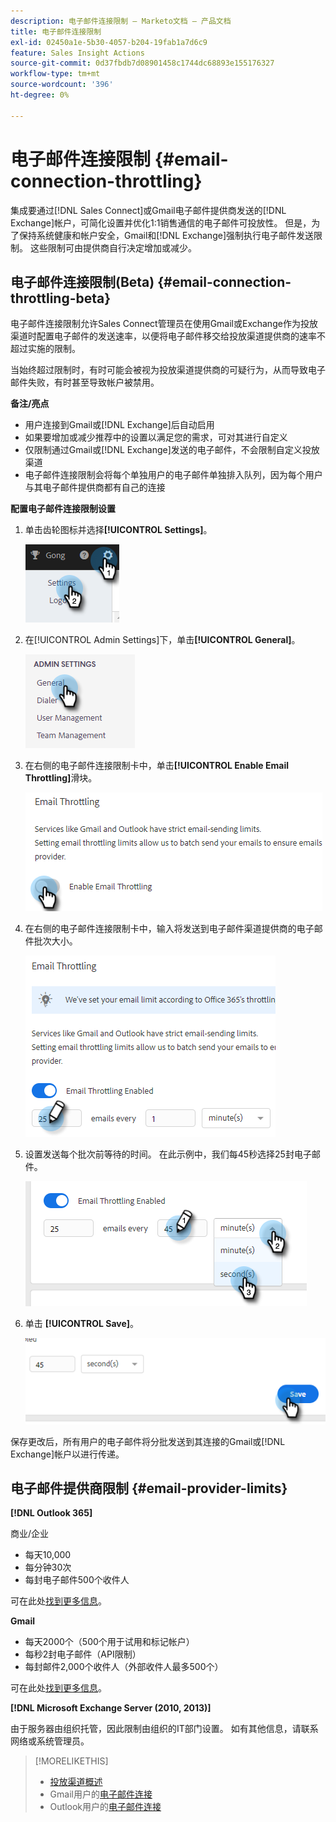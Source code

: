 ```yaml
---
description: 电子邮件连接限制 — Marketo文档 — 产品文档
title: 电子邮件连接限制
exl-id: 02450a1e-5b30-4057-b204-19fab1a7d6c9
feature: Sales Insight Actions
source-git-commit: 0d37fbdb7d08901458c1744dc68893e155176327
workflow-type: tm+mt
source-wordcount: '396'
ht-degree: 0%

---
```


# 电子邮件连接限制 {#email-connection-throttling}

集成要通过[!DNL Sales Connect]或Gmail电子邮件提供商发送的[!DNL Exchange]帐户，可简化设置并优化1:1销售通信的电子邮件可投放性。 但是，为了保持系统健康和帐户安全，Gmail和[!DNL Exchange]强制执行电子邮件发送限制。 这些限制可由提供商自行决定增加或减少。

## 电子邮件连接限制(Beta) {#email-connection-throttling-beta}

电子邮件连接限制允许Sales Connect管理员在使用Gmail或Exchange作为投放渠道时配置电子邮件的发送速率，以便将电子邮件移交给投放渠道提供商的速率不超过实施的限制。

当始终超过限制时，有时可能会被视为投放渠道提供商的可疑行为，从而导致电子邮件失败，有时甚至导致帐户被禁用。

**备注/亮点**

* 用户连接到Gmail或[!DNL Exchange]后自动启用
* 如果要增加或减少推荐中的设置以满足您的需求，可对其进行自定义
* 仅限制通过Gmail或[!DNL Exchange]发送的电子邮件，不会限制自定义投放渠道
* 电子邮件连接限制会将每个单独用户的电子邮件单独排入队列，因为每个用户与其电子邮件提供商都有自己的连接

**配置电子邮件连接限制设置**

1. 单击齿轮图标并选择&#x200B;**[!UICONTROL Settings]**。

   ![](assets/email-connection-throttling-1.png)

1. 在[!UICONTROL Admin Settings]下，单击&#x200B;**[!UICONTROL General]**。

   ![](assets/email-connection-throttling-2.png)

1. 在右侧的电子邮件连接限制卡中，单击&#x200B;**[!UICONTROL Enable Email Throttling]**&#x200B;滑块。

   ![](assets/email-connection-throttling-3.png)

1. 在右侧的电子邮件连接限制卡中，输入将发送到电子邮件渠道提供商的电子邮件批次大小。

   ![](assets/email-connection-throttling-4.png)

1. 设置发送每个批次前等待的时间。 在此示例中，我们每45秒选择25封电子邮件。

   ![](assets/email-connection-throttling-5.png)

1. 单击 **[!UICONTROL Save]**。

   ![](assets/email-connection-throttling-6.png)

保存更改后，所有用户的电子邮件将分批发送到其连接的Gmail或[!DNL Exchange]帐户以进行传递。

## 电子邮件提供商限制 {#email-provider-limits}

**[!DNL Outlook 365]**

商业/企业

* 每天10,000
* 每分钟30次
* 每封电子邮件500个收件人

可在此处[找到更多信息](https://docs.microsoft.com/en-us/office365/servicedescriptions/exchange-online-service-description/exchange-online-limits?redirectedfrom=MSDN#RecipientLimits)。

**Gmail**

* 每天2000个（500个用于试用和标记帐户）
* 每秒2封电子邮件（API限制）
* 每封邮件2,000个收件人（外部收件人最多500个）

可在此处[找到更多信息](https://support.google.com/a/answer/166852?hl=en)。

**[!DNL Microsoft Exchange Server (2010, 2013)]**

由于服务器由组织托管，因此限制由组织的IT部门设置。 如有其他信息，请联系网络或系统管理员。

>[!MORELIKETHIS]
>
>* [投放渠道概述](/help/marketo/product-docs/marketo-sales-connect/email/email-delivery/delivery-channel-overview.md)
>* Gmail用户的[电子邮件连接](/help/marketo/product-docs/marketo-sales-connect/email-plugins/gmail/email-connection-for-gmail-users.md)
>* Outlook用户的[电子邮件连接](/help/marketo/product-docs/marketo-sales-connect/email-plugins/msc-for-outlook/email-connection-for-outlook-users.md)
